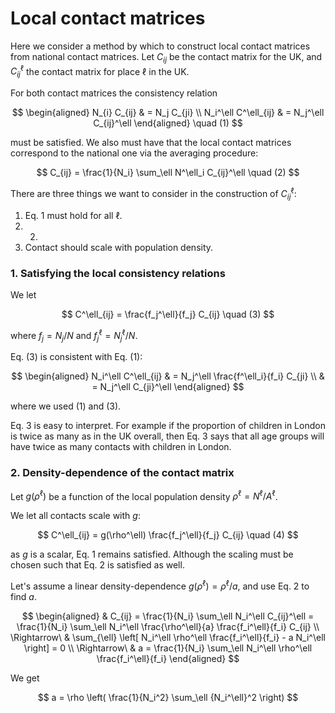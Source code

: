 # Local contact matrices

Here we consider a method by which to construct local contact matrices from national contact matrices. Let $C_{ij}$ be the contact matrix for the UK, and $C_{ij}^\ell$ the contact matrix for place $\ell$ in the UK.

For both contact matrices the consistency relation

$$
\begin{aligned}
N_{i} C_{ij} & = N_j C_{ji} \\
N_i^\ell C^\ell_{ij} & = N_j^\ell C_{ij}^\ell
\end{aligned} \quad (1)
$$

must be satisfied. We also must have that the local contact matrices correspond to the national one via the averaging procedure:

$$
C_{ij} = \frac{1}{N_i} \sum_\ell N^\ell_i C_{ij}^\ell \quad (2)
$$

There are three things we want to consider in the construction of $C_{ij}^\ell$:

1. Eq. 1 must hold for all $\ell$.
2. 2.
3. Contact should scale with population density.

### 1. Satisfying the local consistency relations

We let

$$
C^\ell_{ij} = \frac{f_j^\ell}{f_j} C_{ij} \quad (3)
$$

where $f_j = N_j / N$ and $f_j^\ell = N^\ell_j / N$.

Eq. (3) is consistent with Eq. (1):

$$
\begin{aligned}
N_i^\ell C^\ell_{ij} & = N_j^\ell \frac{f^\ell_i}{f_i} C_{ji} \\
& = N_j^\ell C_{ji}^\ell
\end{aligned}
$$

where we used (1) and (3).

Eq. 3 is easy to interpret. For example if the proportion of children in London is twice as many as in the UK overall, then Eq. 3 says that all age groups will have twice as many contacts with children in London.

### 2. Density-dependence of the contact matrix

Let $g(\rho^\ell)$ be a function of the local population density $\rho^\ell = N^\ell / A^\ell$.

We let all contacts scale with $g$:

$$
C^\ell_{ij} = g(\rho^\ell) \frac{f_j^\ell}{f_j} C_{ij} \quad (4)
$$

as $g$ is a scalar, Eq. 1 remains satisfied. Although the scaling must be chosen such that Eq. 2 is satisfied as well.

Let's assume a linear density-dependence $g(\rho^\ell) = \rho^\ell / a$, and use Eq. 2 to find $a$.

$$
\begin{aligned}
& C_{ij} = \frac{1}{N_i} \sum_\ell N_i^\ell C_{ij}^\ell  = \frac{1}{N_i} \sum_\ell N_i^\ell \frac{\rho^\ell}{a} \frac{f_i^\ell}{f_i} C_{ij} \\
\Rightarrow\ & \sum_{\ell} \left[ N_i^\ell \rho^\ell \frac{f_i^\ell}{f_i} - a N_i^\ell \right] = 0 \\
\Rightarrow\ & a = \frac{1}{N_i} \sum_\ell  N_i^\ell  \rho^\ell \frac{f_i^\ell}{f_i}
\end{aligned}
$$

We get

$$
a = \rho \left( \frac{1}{N_i^2} \sum_\ell {N_i^\ell}^2 \right)
$$
<!--stackedit_data:
eyJoaXN0b3J5IjpbMTQwMDI0MzY1NCw5MTQ5NDEyLC0yMTI2Mj
UwNTMsLTIwNTk4NjM1MzYsNzI5MzMzMDQ3XX0=
-->